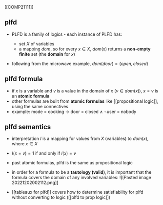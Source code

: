 [[COMP21111]]

## plfd

- PLFD is a family of logics - each instance of PLFD has:
	- set $X$ of variables
	- a mapping $dom$, so for every $x \in X$, $dom(x)$ returns a **non-empty finite** set (the **domain** for $x$)

- following from the microwave example, $dom(door) = \{open,closed\}$

## plfd formula

- if $x$ is a variable and $v$ is a value in the domain of $x$ ($v \in dom(x)$), $x = v$ is an **atomic formula**
- other formulas are built from **atomic formulas** like [[propositional logic]], using the same connectives
- example: mode = cooking $\rightarrow$ door = closed $\land$ $\neg$user = nobody

## plfd semantics

- interpretation $I$ is a mapping for values from $X$ (variables) to $dom(x)$, where $x \in X$

- $I(x = v) = 1$ if and only if $I(x) = v$
- past atomic formulas, plfd is the same as propositional logic

- in order for a formula to be a **tautology (valid)**, it is important that the formula covers the domain of any involved variables:
![[Pasted image 20221202002112.png]]

- [[tableaux for plfd]] covers how to determine satisfiability for plfd without converting to logic ([[plfd to prop logic]])